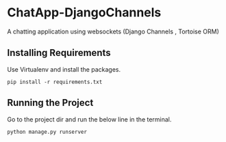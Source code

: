 # ChatApp-DjangoChannels
A chatting application using websockets (Django Channels , Tortoise ORM)

## Installing Requirements

Use Virtualenv and install the packages.
```
pip install -r requirements.txt
```
## Running the Project

Go to the project dir and run the below line in the terminal.

```
python manage.py runserver
```



